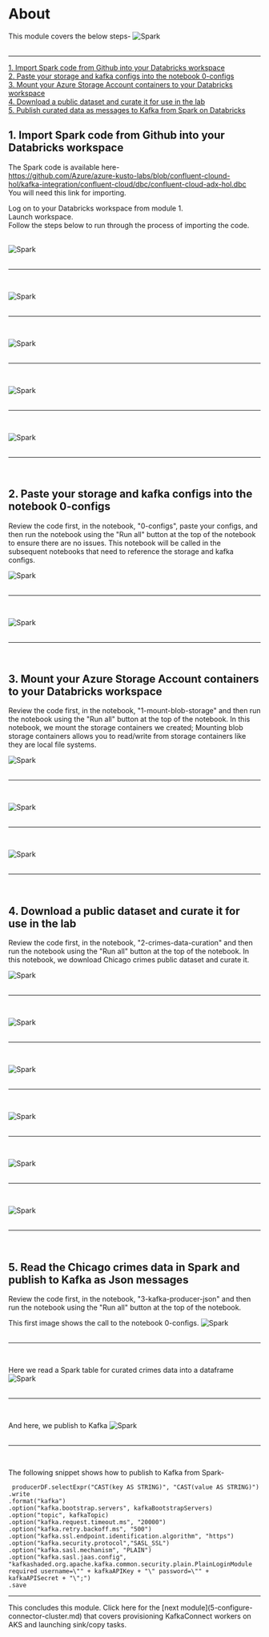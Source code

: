 # About

This module covers the below steps-
![Spark](images/Spark.png)
<br>
<br>
<hr>


[1.  Import Spark code from Github into your Databricks workspace](4-configure-spark.md#1--import-spark-code-from-github-into-your-databricks-workspace)<br>
[2.  Paste your storage and kafka configs into the notebook 0-configs](4-configure-spark.md#2--paste-your-storage-and-kafka-configs-into-the-notebook-0-configs)<br>
[3.  Mount your Azure Storage Account containers to your Databricks workspace](4-configure-spark.md#3--mount-your-azure-storage-account-containers-to-your-databricks-workspace)<br>
[4.  Download a public dataset and curate it for use in the lab](4-configure-spark.md#4--download-a-public-dataset-and-curate-it-for-use-in-the-lab)<br>
[5.  Publish curated data as messages to Kafka from Spark on Databricks](4-configure-spark.md#5--read-the-chicago-crimes-data-in-spark-and-publish-to-kafka-as-json-messages)<br>

## 1.  Import Spark code from Github into your Databricks workspace

The Spark code is available here-<br>
https://github.com/Azure/azure-kusto-labs/blob/confluent-clound-hol/kafka-integration/confluent-cloud/dbc/confluent-cloud-adx-hol.dbc
<br>You will need this link for importing.<br>


Log on to your Databricks workspace from module 1.  <br>
Launch workspace.  <br>
Follow the steps below to run through the process of importing the code.<br><br>




![Spark](images/04-import-01.png)
<br>
<br>
<hr>
<br>

![Spark](images/04-import-02.png)
<br>
<br>
<hr>
<br>

![Spark](images/04-import-03.png)
<br>
<br>
<hr>
<br>

![Spark](images/04-import-04.png)
<br>
<br>
<hr>
<br>

![Spark](images/04-import-05.png)
<br>
<br>
<hr>
<br>

## 2.  Paste your storage and kafka configs into the notebook 0-configs
Review the code first, in the notebook, "0-configs", paste your configs, and then run the notebook using the "Run all" button at the top of the notebook to ensure there are no issues.  This notebook will be called in the subsequent notebooks that need to reference the storage and kafka configs.

![Spark](images/04-configs-01.png)
<br>
<br>
<hr>
<br>

![Spark](images/04-configs-02.png)
<br>
<br>
<hr>
<br>


## 3.  Mount your Azure Storage Account containers to your Databricks workspace
Review the code first, in the notebook, "1-mount-blob-storage" and then run the notebook using the "Run all" button at the top of the notebook.  In this notebook, we mount the storage containers we created; Mounting blob storage containers allows you to read/write from storage containers like they are local file systems.<br>

![Spark](images/04-mount-01.png)
<br>
<br>
<hr>
<br>

![Spark](images/04-mount-02.png)
<br>
<br>
<hr>
<br>

![Spark](images/04-mount-03.png)
<br>
<br>
<hr>
<br>

## 4.  Download a public dataset and curate it for use in the lab
Review the code first, in the notebook, "2-crimes-data-curation" and then run the notebook using the "Run all" button at the top of the notebook.  In this notebook, we download Chicago crimes public dataset and curate it. 

![Spark](images/04-curate-01.png)
<br>
<br>
<hr>
<br>

![Spark](images/04-curate-02.png)
<br>
<br>
<hr>
<br>

![Spark](images/04-curate-03.png)
<br>
<br>
<hr>
<br>

![Spark](images/04-curate-04.png)
<br>
<br>
<hr>
<br>

![Spark](images/04-curate-05.png)
<br>
<br>
<hr>
<br>

![Spark](images/04-curate-06.png)
<br>
<br>
<hr>
<br>



## 5.  Read the Chicago crimes data in Spark and publish to Kafka as Json messages
Review the code first, in the notebook, "3-kafka-producer-json" and then run the notebook using the "Run all" button at the top of the notebook.<br>

This first image shows the call to the notebook 0-configs.
![Spark](images/04-producer-01.png)
<br>
<br>
<hr>
<br>

Here we read a Spark table for curated crimes data into a dataframe
![Spark](images/04-producer-02.png)
<br>
<br>
<hr>
<br>

And here, we publish to Kafka
![Spark](images/04-producer-03.png)
<br>
<br>
<hr>
<br>


The following snippet shows how to publish to Kafka from Spark-
```
 producerDF.selectExpr("CAST(key AS STRING)", "CAST(value AS STRING)")
.write
.format("kafka")
.option("kafka.bootstrap.servers", kafkaBootstrapServers)
.option("topic", kafkaTopic)
.option("kafka.request.timeout.ms", "20000")
.option("kafka.retry.backoff.ms", "500")
.option("kafka.ssl.endpoint.identification.algorithm", "https")
.option("kafka.security.protocol","SASL_SSL") 
.option("kafka.sasl.mechanism", "PLAIN") 
.option("kafka.sasl.jaas.config", "kafkashaded.org.apache.kafka.common.security.plain.PlainLoginModule required username=\"" + kafkaAPIKey + "\" password=\"" + kafkaAPISecret + "\";")
.save
```

<hr>
This concludes this module.  Click here for the [next module](5-configure-connector-cluster.md) that covers provisioning KafkaConnect workers on AKS and launching sink/copy tasks.
